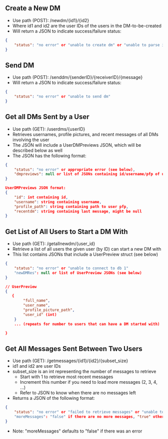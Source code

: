 ## Create a New DM

-   Use path (POST): /newdm/{id1}/{id2}
-   Where id1 and id2 are the user IDs of the users in the DM-to-be-created
-   Will return a JSON to indicate success/failure status:

```json
{
    "status": "no error" or "unable to create dm" or "unable to parse input"
}
```

## Send DM

-   Use path (POST): /senddm/{senderID}/{receiverID}/{message}
-   Will return a JSON to indicate success/failure status:

```json
{
    "status": "no error" or "unable to send dm"
}
```

## Get all DMs Sent by a User

-   Use path (GET): /userdms/{userID}
-   Retrieves usernames, profile pictures, and recent messages of all DMs involving the user
-   The JSON will include a UserDMPreviews JSON, which will be described below as well
-   The JSON has the following format:

```json
{
    "status": "no error" or appropriate error (see below),
    "dmpreviews": null or list of JSONs containing id/username/pfp of users that have DMs involving the given user (refer to below for format of dmpreviews) + most recent message sent
}

UserDMPreviews JSON format:
{
    "id": int containing id,
    "username": string containing username,
    "profile_path": string containing path to user pfp,
    "recentdm": string containing last message, might be null
}
```

## Get List of All Users to Start a DM With

-   Use path (GET): /getallnewdm/{user_id}
-   Retrieve a list of all users the given user (by ID) can start a new DM with
-   This list contains JSONs that include a UserPreview struct (see below)

```json
{
    "status": "no error" or "unable to connect to db 1"
    "newDMRes": null or list of UserPreview JSONs (see below)
}

// UserPreview
{
   {
        "full_name",
        "user_name",
        "profile_picture_path",
        "user_id" (int)
    }
    ... (repeats for number to users that can have a DM started with)

}
```

## Get All Messages Sent Between Two Users

-   Use path (GET): /getmessages/{id1}/{id2}/{subset_size}
-   id1 and id2 are user IDs
-   subset_size is an int representing the number of messages to retrieve
    -   Start with 1 to retrieve most recent messages
    -   Increment this number if you need to load more messages (2, 3, 4, ...)
    -   Refer to JSON to know when there are no messages left
-   Returns a JSON of the following format:

```json
{
    "status": "no error" or "failed to retrieve messages" or "unable to parse input"
    "moreMessages": "false" if there are no more messages, "true" otherwise (bool)
}
```

-   Note: "moreMessages" defaults to "false" if there was an error
